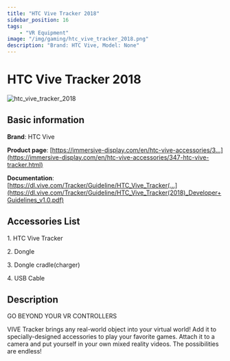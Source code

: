 ```yaml
---
title: "HTC Vive Tracker 2018"
sidebar_position: 16
tags:
    - "VR Equipment"
image: "/img/gaming/htc_vive_tracker_2018.png"
description: "Brand: HTC Vive, Model: None"
---
```

# HTC Vive Tracker 2018

![htc_vive_tracker_2018](/img/gaming/htc_vive_tracker_2018.png)

## Basic information

**Brand**: HTC Vive

**Product page**: [https://immersive-display.com/en/htc-vive-accessories/3...](https://immersive-display.com/en/htc-vive-accessories/347-htc-vive-tracker.html)

**Documentation**: [https://dl.vive.com/Tracker/Guideline/HTC_Vive_Tracker(...](https://dl.vive.com/Tracker/Guideline/HTC_Vive_Tracker(2018)_Developer+Guidelines_v1.0.pdf)

## Accessories List

1\. HTC Vive Tracker

 2\. Dongle

 3\. Dongle cradle\(charger\)

 4\. USB Cable

## Description

GO BEYOND YOUR VR CONTROLLERS

VIVE Tracker brings any real\-world object into your virtual world\! Add it to specially\-designed accessories to play your favorite games\. Attach it to a camera and put yourself in your own mixed reality videos\. The possibilities are endless\!

